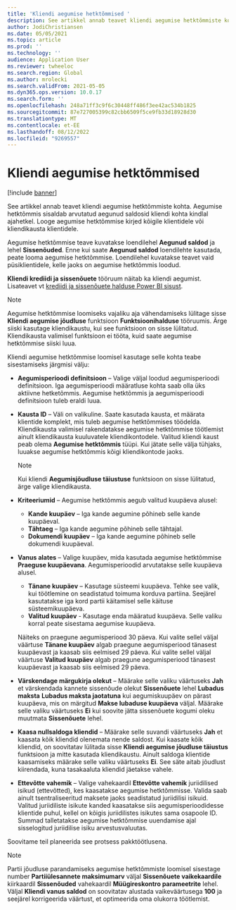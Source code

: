 ```yaml
---
title: 'Kliendi aegumise hetktõmmised '
description: See artikkel annab teavet kliendi aegumise hetktõmmiste kohta. Aegumise hetktõmmis sisaldab arvutatud aegunud saldosid kliendi kohta kindlal ajahetkel.
author: JodiChristiansen
ms.date: 05/05/2021
ms.topic: article
ms.prod: ''
ms.technology: ''
audience: Application User
ms.reviewer: twheeloc
ms.search.region: Global
ms.author: mrolecki
ms.search.validFrom: 2021-05-05
ms.dyn365.ops.version: 10.0.17
ms.search.form: ''
ms.openlocfilehash: 248a71ff3c9f6c30448ff486f3ee42ac534b1825
ms.sourcegitcommit: 87e727005399c82cbb6509f5ce9fb33d18928d30
ms.translationtype: MT
ms.contentlocale: et-EE
ms.lasthandoff: 08/12/2022
ms.locfileid: "9269557"
---
```

# <a name="customer-aging-snapshots"></a>Kliendi aegumise hetktõmmised 

[!include [banner](../includes/banner.md)]

See artikkel annab teavet kliendi aegumise hetktõmmiste kohta. Aegumise hetktõmmis sisaldab arvutatud aegunud saldosid kliendi kohta kindlal ajahetkel. Looge aegumise hetktõmmise kirjed kõigile klientidele või kliendikausta klientidele.

Aegumise hetktõmmise teave kuvatakse loendilehel **Aegunud saldod** ja lehel **Sissenõuded**. Enne kui saate **Aegunud saldod** loendilehte kasutada, peate looma aegumise hetktõmmise. Loendilehel kuvatakse teavet vaid püsiklientidele, kelle jaoks on aegumise hetktõmmis loodud.

**Kliendi krediidi ja sissenõuete** tööruum näitab ka kliendi aegumist. Lisateavet vt [krediidi ja sissenõuete halduse Power BI sisust](credit-collections-power-bi.md).

> [!NOTE]
> Aegumise hetktõmmise loomiseks vajaliku aja vähendamiseks lülitage sisse **Kliendi aegumise jõudluse** funktsioon **Funktsioonihalduse** tööruumis. Ärge siiski kasutage kliendikaustu, kui see funktsioon on sisse lülitatud. Kliendikausta valimisel funktsioon ei tööta, kuid saate aegumise hetktõmmise siiski luua.

Kliendi aegumise hetktõmmise loomisel kasutage selle kohta teabe sisestamiseks järgmisi välju:

- **Aegumisperioodi definitsioon** – Valige väljal loodud aegumisperioodi definitsioon. Iga aegumisperioodi määratluse kohta saab olla üks aktiivne hetketõmmis. Aegumise hetktõmmis ja aegumisperioodi definitsioon tuleb eraldi luua.
- **Kausta ID** – Väli on valikuline. Saate kasutada kausta, et määrata klientide komplekt, mis tuleb aegumise hetktõmmises töödelda. Kliendikausta valimisel rakendatakse aegumise hetktõmmise töötlemist ainult kliendikausta kuuluvatele kliendikontodele. Valitud kliendi kaust peab olema **Aegumise hetktõmmis** tüüpi. Kui jätate selle välja tühjaks, luuakse aegumise hetktõmmis kõigi kliendikontode jaoks.

    > [!NOTE]
    > Kui kliendi **Aegumisjõudluse täiustuse** funktsioon on sisse lülitatud, ärge valige kliendikausta.

- **Kriteeriumid** – Aegumise hetktõmmis aegub valitud kuupäeva alusel:

    - **Kande kuupäev** – Iga kande aegumine põhineb selle kande kuupäeval.
    - **Tähtaeg** – Iga kande aegumine põhineb selle tähtajal.
    - **Dokumendi kuupäev** – Iga kande aegumine põhineb selle dokumendi kuupäeval.

- **Vanus alates** – Valige kuupäev, mida kasutada aegumise hetktõmmise **Praeguse kuupäevana**. Aegumisperioodid arvutatakse selle kuupäeva alusel. 

    - **Tänane kuupäev** – Kasutage süsteemi kuupäeva. Tehke see valik, kui töötlemine on seadistatud toimuma korduva partiina. Seejärel kasutatakse iga kord partii käitamisel selle käituse süsteemikuupäeva.
    - **Valitud kuupäev** - Kasutage enda määratud kuupäeva. Selle valiku korral peate sisestama aegumise kuupäeva.

    Näiteks on praegune aegumisperiood 30 päeva. Kui valite sellel väljal väärtuse **Tänane kuupäev** algab praegune aegumisperiood tänasest kuupäevast ja kaasab siis eelmised 29 päeva. Kui valite sellel väljal väärtuse **Valitud kuupäev** algab praegune aegumisperiood tänasest kuupäevast ja kaasab siis eelmised 29 päeva.

- **Värskendage märgukirja olekut** – Määrake selle valiku väärtuseks **Jah** et värskendada kannete sissenõude olekut **Sissenõuete** lehel **Lubadus maksta** **Lubadus maksta jaotatuna** kui aegumiskuupäev on pärast kuupäeva, mis on märgitud **Makse lubaduse kuupäeva** väljal. Määrake selle valiku väärtuseks **Ei** kui soovite jätta sissenõuete kogumi oleku muutmata **Sissenõuete** lehel.
- **Kaasa nullsaldoga kliendid** – Määrake selle suvandi väärtuseks **Jah** et kaasata kõik kliendid olenemata nende saldost. Kui kaasate kõik kliendid, on soovitatav lülitada sisse **Kliendi aegumise jõudluse täiustus** funktsioon ja mitte kasutada kliendikaustu. Ainult saldoga klientide kaasamiseks määrake selle valiku väärtuseks **Ei**. See säte aitab jõudlust kiirendada, kuna tasakaaluta kliendid jäetakse vahele.
- **Ettevõtte vahemik** – Valige vahekaardil **Ettevõtte vahemik** juriidilised isikud (ettevõtted), kes kaasatakse aegumise hetktõmmisse. Valida saab ainult tsentraliseeritud maksete jaoks seadistatud juriidilisi isikuid. Valitud juriidiliste isikute kanded kaasatakse siis aegumisperioodidesse klientide puhul, kellel on kõigis juriidilistes isikutes sama osapoole ID. Summad talletatakse aegumise hetktõmmise uuendamise ajal sisselogitud juriidilise isiku arvestusvaluutas.

Soovitame teil planeerida see protsess pakktöötlusena.

> [!NOTE]
> Partii jõudluse parandamiseks aegumise hetktõmmiste loomisel sisestage number **Partiiülesannete maksimumarv** väljal **Sissenõuete vaikekaardile** kiirkaardil **Sissenõuded** vahekaardil **Müügireskontro parameetrite** lehel. Väljal **Kliendi vanus saldod** on soovitatav alustada vaikeväärtusega **100** ja seejärel korrigeerida väärtust, et optimeerida oma olukorra töötlemist.


